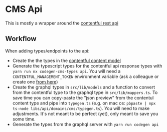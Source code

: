 # CMS Api

This is mostly a wrapper around the
[contentful rest api](https://www.contentful.com/developers/docs/references/content-delivery-api/)

## Workflow

When adding types/endpoints to the api:

- Create the the types in the
  [contentful content model](https://app.contentful.com/spaces/8k0h54kbe6bj/content_types)
- Generate the typescript types for the contentful api response types with
  `yarn run nx codegen-cms-types api`.
  You will need a `CONTENTFUL_MANAGEMENT_TOKEN` environment variable (ask a
  colleague or create one
  [from here](https://app.contentful.com/spaces/8k0h54kbe6bj/api/cma_tokens))
- Create the graphql types in `src/lib/models` and a function to convert from
  the contentful type to the graphql type in `src/lib/mappers.ts`. To save time
  you can copy-paste the "json preview" from the contentul content type and
  pipe into `typegen.ts` (e.g. on mac os:
  `pbpaste | npx ts-node libs/api/domains/cms/typegen.ts`). You will need to
  make adjustments. It's not meant to be perfect (yet), only meant to save you
  some time.
- Generate the types from the graphql server with `yarn run codegen api`
